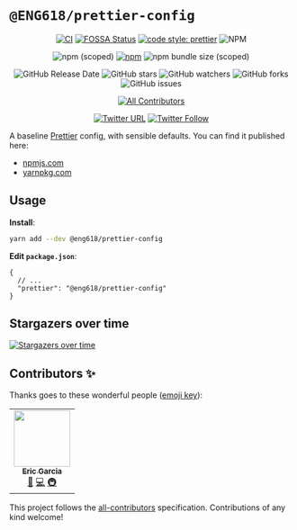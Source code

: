 # `@ENG618/prettier-config`

<div align="center">

<!-- Build and release -->

[![CI](https://github.com/ENG618/prettier-config/actions/workflows/ci.yml/badge.svg)](https://github.com/ENG618/prettier-config/actions/workflows/ci.yml)
[![FOSSA Status](https://app.fossa.com/api/projects/custom%2B20755%2Fgit%40github.com%3AENG618%2Fprettier-config.git.svg?type=shield)](https://app.fossa.com/projects/custom%2B20755%2Fgit%40github.com%3AENG618%2Fprettier-config.git?ref=badge_shield)
[![code style: prettier](https://img.shields.io/badge/code_style-prettier-ff69b4.svg?style=flat)](https://github.com/prettier/prettier)
![NPM](https://img.shields.io/npm/l/@eng618/prettier-config)

<!-- NPM info -->

![npm (scoped)](https://img.shields.io/npm/v/@eng618/prettier-config)
[![npm](https://img.shields.io/npm/dt/@eng618/prettier-config)](https://www.npmjs.com/package/@eng618/prettier-config)
![npm bundle size (scoped)](https://img.shields.io/bundlephobia/min/@eng618/prettier-config)

<!-- GitHub -->

![GitHub Release Date](https://img.shields.io/github/release-date/eng618/prettier-config)
![GitHub stars](https://img.shields.io/github/stars/eng618/prettier-config?style=social)
![GitHub watchers](https://img.shields.io/github/watchers/eng618/prettier-config?style=social)
![GitHub forks](https://img.shields.io/github/forks/eng618/prettier-config?style=social)
![GitHub issues](https://img.shields.io/github/issues/eng618/prettier-config)

<!-- ALL-CONTRIBUTORS-BADGE:START - Do not remove or modify this section -->

[![All Contributors](https://img.shields.io/badge/all_contributors-1-orange.svg?style=flat-square)](#contributors-)

<!-- ALL-CONTRIBUTORS-BADGE:END -->

<!-- Social -->

[![Twitter URL](https://img.shields.io/twitter/url?style=social&url=https%3A%2F%2Ftwitter.com%2Fgarciaericn)](https://twitter.com/intent/tweet?screen_name=garciaericn&ref_src=twsrc%5Etfw)
[![Twitter Follow](https://img.shields.io/twitter/follow/garciaericn?style=social)](https://twitter.com/garciaericn?ref_src=twsrc%5Etfw)

</div>

A baseline [Prettier](https://prettier.io) config, with sensible defaults. You can find it published here:

- [npmjs.com](https://www.npmjs.com/package/@eng618/prettier-config)
- [yarnpkg.com](https://yarnpkg.com/package/@eng618/prettier-config)

## Usage

**Install**:

```bash
yarn add --dev @eng618/prettier-config
```

**Edit `package.json`**:

```jsonc
{
  // ...
  "prettier": "@eng618/prettier-config"
}
```

## Stargazers over time

[![Stargazers over time](https://starchart.cc/ENG618/prettier-config.svg)](https://starchart.cc/ENG618/prettier-config)

## Contributors ✨

Thanks goes to these wonderful people ([emoji key](https://allcontributors.org/docs/en/emoji-key)):

<!-- ALL-CONTRIBUTORS-LIST:START - Do not remove or modify this section -->
<!-- prettier-ignore-start -->
<!-- markdownlint-disable -->
<table>
  <tr>
    <td align="center"><a href="https://github.com/ENG618"><img src="https://avatars3.githubusercontent.com/u/3827863?v=4?s=100" width="100px;" alt=""/><br /><sub><b>Eric Garcia</b></sub></a><br /><a href="https://github.com/ENG618/prettier-config/commits?author=ENG618" title="Documentation">📖</a> <a href="https://github.com/ENG618/prettier-config/commits?author=ENG618" title="Code">💻</a> <a href="#infra-ENG618" title="Infrastructure (Hosting, Build-Tools, etc)">🚇</a></td>
  </tr>
</table>

<!-- markdownlint-restore -->
<!-- prettier-ignore-end -->

<!-- ALL-CONTRIBUTORS-LIST:END -->

This project follows the [all-contributors](https://github.com/all-contributors/all-contributors) specification. Contributions of any kind welcome!
